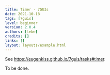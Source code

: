 ```yaml
---
title: Timer - 7GUIs
date: 2021-10-18
tags: [7guis]
level: beginner
version: 2.0.4
authors: [tebe]
credits: []
links: []
layout: layouts/example.html
---
```


See <https://eugenkiss.github.io/7guis/tasks#timer>.

To be done.
